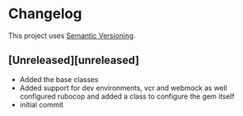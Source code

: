 # Changelog

This project uses [Semantic Versioning](https://semver.org).

## [Unreleased][unreleased]
* Added the base classes
* Added support for dev environments, vcr and webmock as well configured rubocop and added a class to configure the gem itself
* initial commit
